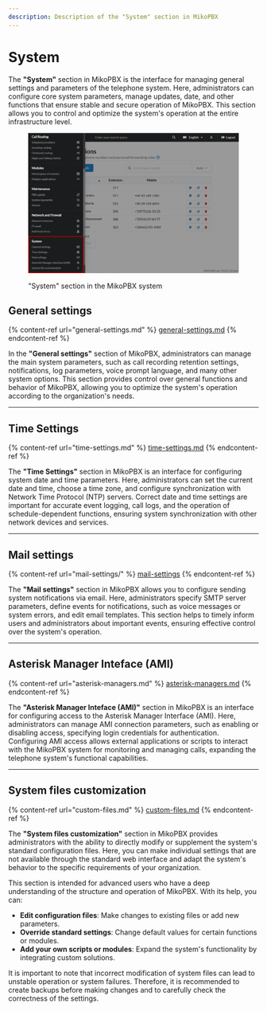 ```yaml
---
description: Description of the "System" section in MikoPBX
---
```


# System

The **"System"** section in MikoPBX is the interface for managing general settings and parameters of the telephone system. Here, administrators can configure core system parameters, manage updates, date, and other functions that ensure stable and secure operation of MikoPBX. This section allows you to control and optimize the system's operation at the entire infrastructure level.

<figure><img src="../../.gitbook/assets/systemSectionMikoPBX.png" alt=""><figcaption><p>"System" section in the MikoPBX system</p></figcaption></figure>

## General settings

{% content-ref url="general-settings.md" %}
[general-settings.md](general-settings.md)
{% endcontent-ref %}

In the **"General settings"** section of MikoPBX, administrators can manage the main system parameters, such as call recording retention settings, notifications, log parameters, voice prompt language, and many other system options. This section provides control over general functions and behavior of MikoPBX, allowing you to optimize the system's operation according to the organization's needs.

***

## Time Settings

{% content-ref url="time-settings.md" %}
[time-settings.md](time-settings.md)
{% endcontent-ref %}

The **"Time Settings"** section in MikoPBX is an interface for configuring system date and time parameters. Here, administrators can set the current date and time, choose a time zone, and configure synchronization with Network Time Protocol (NTP) servers. Correct date and time settings are important for accurate event logging, call logs, and the operation of schedule-dependent functions, ensuring system synchronization with other network devices and services.

***

## Mail settings

{% content-ref url="mail-settings/" %}
[mail-settings](mail-settings/)
{% endcontent-ref %}

The **"Mail settings"** section in MikoPBX allows you to configure sending system notifications via email. Here, administrators specify SMTP server parameters, define events for notifications, such as voice messages or system errors, and edit email templates. This section helps to timely inform users and administrators about important events, ensuring effective control over the system's operation.

***

## Asterisk Manager Inteface (AMI)

{% content-ref url="asterisk-managers.md" %}
[asterisk-managers.md](asterisk-managers.md)
{% endcontent-ref %}

The **"Asterisk Manager Inteface (AMI)"** section in MikoPBX is an interface for configuring access to the Asterisk Manager Interface (AMI). Here, administrators can manage AMI connection parameters, such as enabling or disabling access, specifying login credentials for authentication. Configuring AMI access allows external applications or scripts to interact with the MikoPBX system for monitoring and managing calls, expanding the telephone system's functional capabilities.

***

## System files customization

{% content-ref url="custom-files.md" %}
[custom-files.md](custom-files.md)
{% endcontent-ref %}

The **"System files customization"** section in MikoPBX provides administrators with the ability to directly modify or supplement the system's standard configuration files. Here, you can make individual settings that are not available through the standard web interface and adapt the system's behavior to the specific requirements of your organization.

This section is intended for advanced users who have a deep understanding of the structure and operation of MikoPBX. With its help, you can:

* **Edit configuration files**: Make changes to existing files or add new parameters.
* **Override standard settings**: Change default values for certain functions or modules.
* **Add your own scripts or modules**: Expand the system's functionality by integrating custom solutions.

It is important to note that incorrect modification of system files can lead to unstable operation or system failures. Therefore, it is recommended to create backups before making changes and to carefully check the correctness of the settings.
